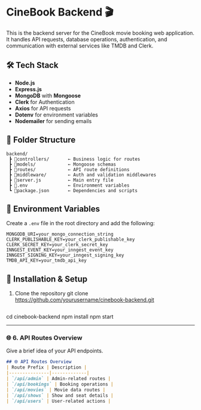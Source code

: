 # CineBook Backend 🎬
This is the backend server for the CineBook movie booking web application.  
It handles API requests, database operations, authentication, and communication with external services like TMDB and Clerk.

## 🛠 Tech Stack
- **Node.js**
- **Express.js**
- **MongoDB** with **Mongoose**
- **Clerk** for Authentication
- **Axios** for API requests
- **Dotenv** for environment variables
- **Nodemailer** for sending emails

## 📂 Folder Structure

```
backend/
 ┣ 📂controllers/       ← Business logic for routes
 ┣ 📂models/            ← Mongoose schemas
 ┣ 📂routes/            ← API route definitions
 ┣ 📂middleware/        ← Auth and validation middlewares
 ┣ 📜server.js          ← Main entry file
 ┣ 📜.env               ← Environment variables
 ┗ 📜package.json       ← Dependencies and scripts
```

## 🔑 Environment Variables
Create a `.env` file in the root directory and add the following:

```
MONGODB_URI=your_mongo_connection_string
CLERK_PUBLISHABLE_KEY=your_clerk_publishable_key
CLERK_SECRET_KEY=your_clerk_secret_key
INNGEST_EVENT_KEY=your_inngest_event_key
INNGEST_SIGNING_KEY=your_inngest_signing_key
TMDB_API_KEY=your_tmdb_api_key

```

## 🚀 Installation & Setup
1. Clone the repository 
git clone https://github.com/yourusername/cinebook-backend.git 
   ```bash
cd cinebook-backend
npm install
npm start


---

### 🌐 6. **API Routes Overview**
Give a brief idea of your API endpoints.

```markdown
## 🌐 API Routes Overview
| Route Prefix | Description |
|---------------|-------------|
| `/api/admin` | Admin-related routes |
| `/api/bookings` | Booking operations |
| `/api/movies` | Movie data routes |
| `/api/shows` | Show and seat details |
| `/api/users` | User-related actions |



